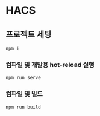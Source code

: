 # HACS

## 프로젝트 세팅
```
npm i
```

### 컴파일 및 개발용 hot-reload 실행
```
npm run serve
```

### 컴파일 및 빌드
```
npm run build
```

